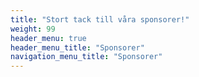 ```yaml
---
title: "Stort tack till våra sponsorer!"
weight: 99
header_menu: true
header_menu_title: "Sponsorer"
navigation_menu_title: "Sponsorer"
---
```



